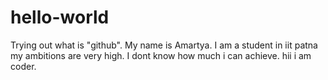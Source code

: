 # hello-world
Trying out what is "github".
My name is Amartya. I am a student in iit patna
my ambitions are very high. I dont know how much i can achieve.
hii i am coder.